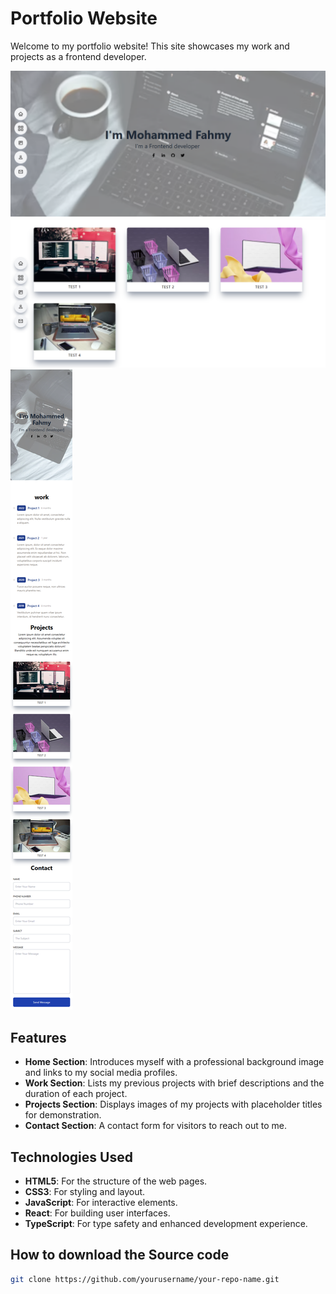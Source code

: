 # Portfolio Website

Welcome to my portfolio website! This site showcases my work and projects as a frontend developer.

![Hero Section Screenshot](./public/images/hero-section.png)
![Projects Section Screenshot](./public/images/projects-section.png)
![Mobile View Screenshot](./public/images/responsive-layout.png)

## Features

- **Home Section**: Introduces myself with a professional background image and links to my social media profiles.
- **Work Section**: Lists my previous projects with brief descriptions and the duration of each project.
- **Projects Section**: Displays images of my projects with placeholder titles for demonstration.
- **Contact Section**: A contact form for visitors to reach out to me.

## Technologies Used

- **HTML5**: For the structure of the web pages.
- **CSS3**: For styling and layout.
- **JavaScript**: For interactive elements.
- **React**: For building user interfaces.
- **TypeScript**: For type safety and enhanced development experience.

## How to download the Source code

   ```bash
   git clone https://github.com/yourusername/your-repo-name.git
   

